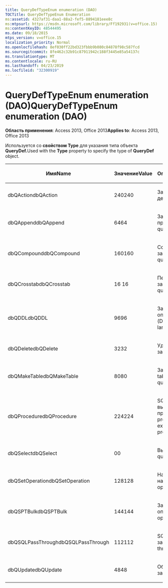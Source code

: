 ```yaml
---
title: QueryDefTypeEnum enumeration (DAO)
TOCTitle: QueryDefTypeEnum Enumeration
ms:assetid: 4327af31-daa1-88a2-fef5-8894181eee8c
ms:mtpsurl: https://msdn.microsoft.com/library/Ff192931(v=office.15)
ms:contentKeyID: 48544495
ms.date: 09/18/2015
mtps_version: v=office.15
localization_priority: Normal
ms.openlocfilehash: 8ef030ff22bd323fbbb9b080c84878f98c587fcd
ms.sourcegitcommit: 8fe462c32b91c87911942c188f3445e85a54137c
ms.translationtype: MT
ms.contentlocale: ru-RU
ms.lasthandoff: 04/23/2019
ms.locfileid: "32300919"
---
```

# <a name="querydeftypeenum-enumeration-dao"></a><span data-ttu-id="501e8-102">QueryDefTypeEnum enumeration (DAO)</span><span class="sxs-lookup"><span data-stu-id="501e8-102">QueryDefTypeEnum enumeration (DAO)</span></span>


<span data-ttu-id="501e8-103">**Область применения**: Access 2013, Office 2013</span><span class="sxs-lookup"><span data-stu-id="501e8-103">**Applies to**: Access 2013, Office 2013</span></span>

<span data-ttu-id="501e8-104">Используется со **свойством Type** для указания типа объекта **QueryDef.**</span><span class="sxs-lookup"><span data-stu-id="501e8-104">Used with the **Type** property to specify the type of **QueryDef** object.</span></span>

<table>
<colgroup>
<col style="width: 33%" />
<col style="width: 33%" />
<col style="width: 33%" />
</colgroup>
<thead>
<tr class="header">
<th><p><span data-ttu-id="501e8-105">Имя</span><span class="sxs-lookup"><span data-stu-id="501e8-105">Name</span></span></p></th>
<th><p><span data-ttu-id="501e8-106">Значение</span><span class="sxs-lookup"><span data-stu-id="501e8-106">Value</span></span></p></th>
<th><p><span data-ttu-id="501e8-107">Описание</span><span class="sxs-lookup"><span data-stu-id="501e8-107">Description</span></span></p></th>
</tr>
</thead>
<tbody>
<tr class="odd">
<td><p><span data-ttu-id="501e8-108">dbQAction</span><span class="sxs-lookup"><span data-stu-id="501e8-108">dbQAction</span></span></p></td>
<td><p><span data-ttu-id="501e8-109">240</span><span class="sxs-lookup"><span data-stu-id="501e8-109">240</span></span></p></td>
<td><p><span data-ttu-id="501e8-110">Запрос на действие</span><span class="sxs-lookup"><span data-stu-id="501e8-110">Action query</span></span></p></td>
</tr>
<tr class="even">
<td><p><span data-ttu-id="501e8-111">dbQAppend</span><span class="sxs-lookup"><span data-stu-id="501e8-111">dbQAppend</span></span></p></td>
<td><p><span data-ttu-id="501e8-112">64</span><span class="sxs-lookup"><span data-stu-id="501e8-112">64</span></span></p></td>
<td><p><span data-ttu-id="501e8-113">Запрос на приложение</span><span class="sxs-lookup"><span data-stu-id="501e8-113">Append query</span></span></p></td>
</tr>
<tr class="odd">
<td><p><span data-ttu-id="501e8-114">dbQCompound</span><span class="sxs-lookup"><span data-stu-id="501e8-114">dbQCompound</span></span></p></td>
<td><p><span data-ttu-id="501e8-115">160</span><span class="sxs-lookup"><span data-stu-id="501e8-115">160</span></span></p></td>
<td><p><span data-ttu-id="501e8-116">Составной запрос</span><span class="sxs-lookup"><span data-stu-id="501e8-116">Compound query</span></span></p></td>
</tr>
<tr class="even">
<td><p><span data-ttu-id="501e8-117">dbQCrosstab</span><span class="sxs-lookup"><span data-stu-id="501e8-117">dbQCrosstab</span></span></p></td>
<td><p><span data-ttu-id="501e8-118">16 </span><span class="sxs-lookup"><span data-stu-id="501e8-118">16</span></span></p></td>
<td><p><span data-ttu-id="501e8-119">Перекрестный запрос</span><span class="sxs-lookup"><span data-stu-id="501e8-119">Crosstab query</span></span></p></td>
</tr>
<tr class="odd">
<td><p><span data-ttu-id="501e8-120">dbQDDL</span><span class="sxs-lookup"><span data-stu-id="501e8-120">dbQDDL</span></span></p></td>
<td><p><span data-ttu-id="501e8-121">96</span><span class="sxs-lookup"><span data-stu-id="501e8-121">96</span></span></p></td>
<td><p><span data-ttu-id="501e8-122">Запрос языка определения данных (DDL)</span><span class="sxs-lookup"><span data-stu-id="501e8-122">Data-definition language (DDL) query</span></span></p></td>
</tr>
<tr class="even">
<td><p><span data-ttu-id="501e8-123">dbQDelete</span><span class="sxs-lookup"><span data-stu-id="501e8-123">dbQDelete</span></span></p></td>
<td><p><span data-ttu-id="501e8-124">32</span><span class="sxs-lookup"><span data-stu-id="501e8-124">32</span></span></p></td>
<td><p><span data-ttu-id="501e8-125">Удаление запроса</span><span class="sxs-lookup"><span data-stu-id="501e8-125">Delete query</span></span></p></td>
</tr>
<tr class="odd">
<td><p><span data-ttu-id="501e8-126">dbQMakeTable</span><span class="sxs-lookup"><span data-stu-id="501e8-126">dbQMakeTable</span></span></p></td>
<td><p><span data-ttu-id="501e8-127">80</span><span class="sxs-lookup"><span data-stu-id="501e8-127">80</span></span></p></td>
<td><p><span data-ttu-id="501e8-128">Запрос "Make-table"</span><span class="sxs-lookup"><span data-stu-id="501e8-128">Make-table query</span></span></p></td>
</tr>
<tr class="even">
<td><p><span data-ttu-id="501e8-129">dbQProcedure</span><span class="sxs-lookup"><span data-stu-id="501e8-129">dbQProcedure</span></span></p></td>
<td><p><span data-ttu-id="501e8-130">224</span><span class="sxs-lookup"><span data-stu-id="501e8-130">224</span></span></p></td>
<td><p><span data-ttu-id="501e8-131">SQL, которая выполняет хранимую процедуру</span><span class="sxs-lookup"><span data-stu-id="501e8-131">SQL procedure that executes a stored procedure</span></span></p></td>
</tr>
<tr class="odd">
<td><p><span data-ttu-id="501e8-132">dbQSelect</span><span class="sxs-lookup"><span data-stu-id="501e8-132">dbQSelect</span></span></p></td>
<td><p><span data-ttu-id="501e8-133">0</span><span class="sxs-lookup"><span data-stu-id="501e8-133">0</span></span></p></td>
<td><p><span data-ttu-id="501e8-134">Выбор запроса</span><span class="sxs-lookup"><span data-stu-id="501e8-134">Select query</span></span></p></td>
</tr>
<tr class="even">
<td><p><span data-ttu-id="501e8-135">dbQSetOperation</span><span class="sxs-lookup"><span data-stu-id="501e8-135">dbQSetOperation</span></span></p></td>
<td><p><span data-ttu-id="501e8-136">128</span><span class="sxs-lookup"><span data-stu-id="501e8-136">128</span></span></p></td>
<td><p><span data-ttu-id="501e8-137">Настройка запроса на операцию</span><span class="sxs-lookup"><span data-stu-id="501e8-137">Set operation query</span></span></p></td>
</tr>
<tr class="odd">
<td><p><span data-ttu-id="501e8-138">dbQSPTBulk</span><span class="sxs-lookup"><span data-stu-id="501e8-138">dbQSPTBulk</span></span></p></td>
<td><p><span data-ttu-id="501e8-139">144</span><span class="sxs-lookup"><span data-stu-id="501e8-139">144</span></span></p></td>
<td><p><span data-ttu-id="501e8-140">Запрос на массовые операции</span><span class="sxs-lookup"><span data-stu-id="501e8-140">Bulk operation query</span></span></p></td>
</tr>
<tr class="even">
<td><p><span data-ttu-id="501e8-141">dbQSQLPassThrough</span><span class="sxs-lookup"><span data-stu-id="501e8-141">dbQSQLPassThrough</span></span></p></td>
<td><p><span data-ttu-id="501e8-142">112</span><span class="sxs-lookup"><span data-stu-id="501e8-142">112</span></span></p></td>
<td><p><span data-ttu-id="501e8-143">SQL сквозной запрос</span><span class="sxs-lookup"><span data-stu-id="501e8-143">SQL pass-through query</span></span></p></td>
</tr>
<tr class="odd">
<td><p><span data-ttu-id="501e8-144">dbQUpdate</span><span class="sxs-lookup"><span data-stu-id="501e8-144">dbQUpdate</span></span></p></td>
<td><p><span data-ttu-id="501e8-145">48</span><span class="sxs-lookup"><span data-stu-id="501e8-145">48</span></span></p></td>
<td><p><span data-ttu-id="501e8-146">Обновление запроса</span><span class="sxs-lookup"><span data-stu-id="501e8-146">Update query</span></span></p></td>
</tr>
</tbody>
</table>

